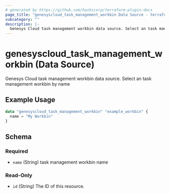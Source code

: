 ```yaml
---
# generated by https://github.com/hashicorp/terraform-plugin-docs
page_title: "genesyscloud_task_management_workbin Data Source - terraform-provider-genesyscloud"
subcategory: ""
description: |-
  Genesys Cloud task management workbin data source. Select an task management workbin by name
---
```


# genesyscloud_task_management_workbin (Data Source)

Genesys Cloud task management workbin data source. Select an task management workbin by name

## Example Usage

```terraform
data "genesyscloud_task_management_workbin" "example_workbin" {
  name = "My Workbin"
}
```

<!-- schema generated by tfplugindocs -->
## Schema

### Required

- `name` (String) task management workbin name

### Read-Only

- `id` (String) The ID of this resource.

